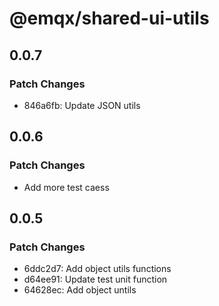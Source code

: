 # @emqx/shared-ui-utils

## 0.0.7

### Patch Changes

- 846a6fb: Update JSON utils

## 0.0.6

### Patch Changes

- Add more test caess

## 0.0.5

### Patch Changes

- 6ddc2d7: Add object utils functions
- d64ee91: Update test unit function
- 64628ec: Add object untils
